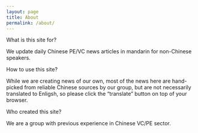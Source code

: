 ```yaml
---
layout: page
title: About
permalink: /about/
---
```




What is this site for? 

We update daily Chinese PE/VC news articles in mandarin for non-Chinese speakers. 

How to use this site?

While we are creating news of our own, most of the news here are hand-picked from reliable Chinese sources by our group, but are not necessarily translated to Enligsh, so please click the “translate” button on top of your browser. 

Who created this site? 

We are a group with previous experience in Chinese VC/PE sector. 

